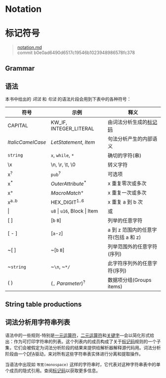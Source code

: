 # Notation
# 标记符号

>[notation.md](https://github.com/rust-lang/reference/blob/master/src/notation.md)\
>commit b0e0ad6490d6517c19546b1023948986578fc378

## Grammar
## 语法

本书中给出的 *词法* 和 *句法* 的语法片段会用到下表中的各种符号：

| 符号           | 示例                      | 释义                                 
|-------------------|-------------------------------|--------------------------------|
| CAPITAL           | KW_IF, INTEGER_LITERAL        | 由词法分析生成的[标记码](token)|
| _ItalicCamelCase_ | _LetStatement_, _Item_        | 句法分析产生的内部语义                        |
| `string`          | `x`, `while`, `*`             | 确切的字符(串)                   |
| \\x               | \\n, \\r, \\t, \\0            | 转义字符                        |
| x<sup>?</sup>     | `pub`<sup>?</sup>             | 可选项                          |
| x<sup>\*</sup>    | _OuterAttribute_<sup>\*</sup> | x 重复零次或多次                  |
| x<sup>+</sup>     |  _MacroMatch_<sup>+</sup>     | x 重复一次或多次                  |
| x<sup>a..b</sup>  | HEX_DIGIT<sup>1..6</sup>      | x 重复 a 到 b 次                 |
| \|                | `u8` \| `u16`, Block \| Item  | 或                              |
| [ ]               | [`b` `B`]                     | 列举的任意字符                    |
| [ - ]             | [`a`-`z`]                     | a 到 z 范围内的任意字符(包括 a 和 z)|
| ~[ ]              | ~[`b` `B`]                    | 列举范围外的任意字符(序列)          |
| ~`string`         | ~`\n`, ~`*/`                  | 此字符序列外的任意字符(序列)        |
| ( )               | (`,` _Parameter_)<sup>?</sup> | 数据项分组(Groups items)       |

## String table productions
## 词法分析用字符串列表

语法中的一些规则-特别是[一元运算符]，[二元运算符]和[关键字]—会以简化形式给出：作为可打印字符串的列表。这个列表内的成员构成了关于[标记码]规则的一个子集，它们会被假定为词法分析阶段的结果来提供给解析器解释源代码用。词法分析阶段由一个<abbr title="确定性有限自动机(Deterministic Finite Automaton)">DFA</abbr>驱动，来对所有这些字符串表实体进行分离和提取操作。

当语法中出现如 `等宽(monospace)` 这样的字符串时，它代表对这种字符串表中的单个成员的隐式引用。查阅[标记码]以获取更多信息。

[二元运算符]: expressions/operator-expr.md#arithmetic-and-logical-binary-operators
[关键字]: keywords.md
[标记码]: tokens.md
[一元运算符]: expressions/operator-expr.md#borrow-operators
